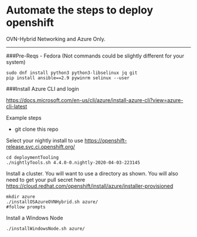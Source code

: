 # Automate the steps to deploy openshift

OVN-Hybrid Networking and Azure Only.
***
###Pre-Reqs - Fedora 
(Not commands could be slightly different for your system)
  
    sudo dnf install python3 python3-libselinux jq git
    pip install ansible==2.9 pywinrm selinux --user
    
###Install Azure CLI and login

https://docs.microsoft.com/en-us/cli/azure/install-azure-cli?view=azure-cli-latest
  
  Example steps

  * git clone this repo

Select your nightly install to use
https://openshift-release.svc.ci.openshift.org/


    cd deploymentTooling
    ./nightlyTools.sh 4.4.0-0.nightly-2020-04-03-223145

Install a cluster. You will want to use a directory as shown. You will also need to get your pull secret here https://cloud.redhat.com/openshift/install/azure/installer-provisioned

    mkdir azure
    ./installOSAzureOVNHybrid.sh azure/
    #follow prompts
    
Install a Windows Node
    
    ./installWindowsNode.sh azure/

